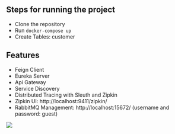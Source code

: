 ## Steps for running the project
- Clone the repository
- Run ```docker-compose up```
- Create Tables: customer

## Features
- Feign Client
- Eureka Server
- Api Gateway
- Service Discovery
- Distributed Tracing with Sleuth and Zipkin
- Zipkin UI: http://localhost:9411/zipkin/
- RabbitMQ Management: http://localhost:15672/ (username and password: guest)

![](https://i.ibb.co/WWtZSJZ/Captura-de-pantalla-2023-02-21-181545.png)
